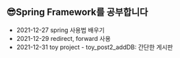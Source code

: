 <html>
  <body>
    <h2>😎Spring Framework를 공부합니다</h2>
    <ul>
      <li>2021-12-27 spring 사용법 배우기</li>
      <li>2021-12-29 redirect, forward 사용</li>
      <li>2021-12-31 toy project - toy_post2_addDB: 간단한 게시판</li>
    </ul>
  </body>
  </html>
